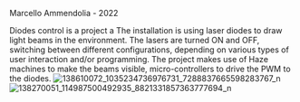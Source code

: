 Marcello Ammendolia - 2022

Diodes control is a project a
The installation is using laser diodes to draw light beams in the environment.
The lasers are turned ON and OFF, switching between different configurations, depending on various types of user interaction and/or programming.
The project makes use of Haze machines to make the beams visible, micro-controllers to drive the PWM to the diodes.
![138610072_1035234736976731_7288837665598283767_n](https://user-images.githubusercontent.com/82780678/194035411-7da826f1-f1b2-487f-9bc6-d48842a1632e.jpg) ![138270051_114987500492935_8821331857363777694_n](https://user-images.githubusercontent.com/82780678/194035613-489d84cf-5cfb-4e07-a03b-1ec498132e34.jpg)

